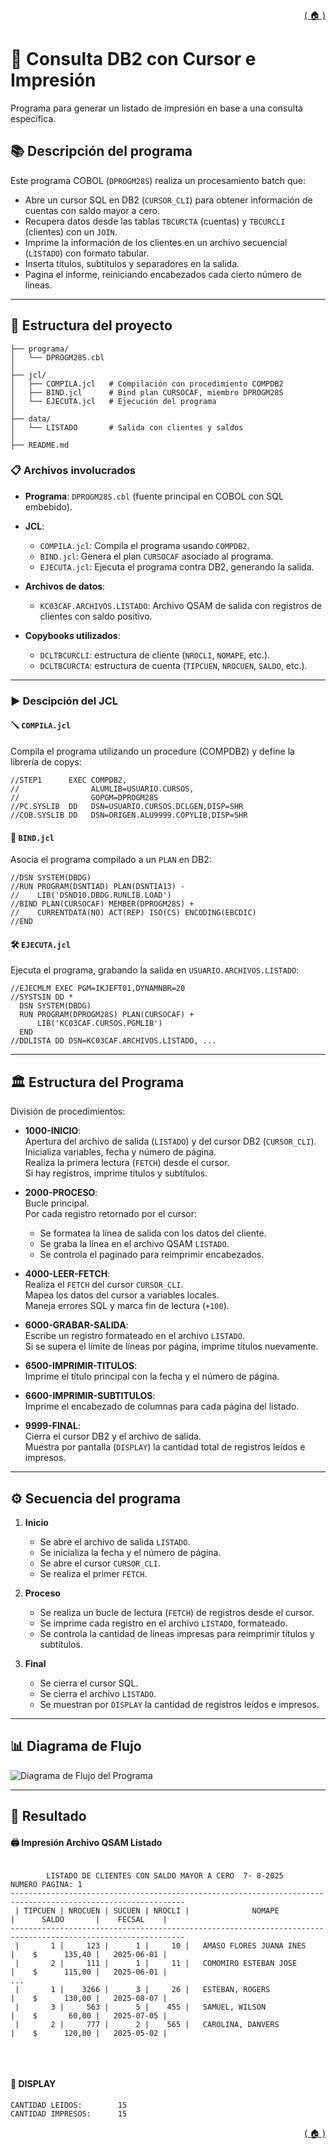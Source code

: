 <div style="text-align: right;">

[( 🏠 )](/)

</div>

# 🧾 Consulta DB2 con Cursor e Impresión
Programa para generar un listado de impresión en base a una consulta específica. 

## 📚 Descripción del programa

Este programa COBOL (`DPROGM28S`) realiza un procesamiento batch que:

- Abre un cursor SQL en DB2 (`CURSOR_CLI`) para obtener información de cuentas con saldo mayor a cero.
- Recupera datos desde las tablas `TBCURCTA` (cuentas) y `TBCURCLI` (clientes) con un `JOIN`.
- Imprime la información de los clientes en un archivo secuencial (`LISTADO`) con formato tabular.
- Inserta títulos, subtítulos y separadores en la salida.
- Pagina el informe, reiniciando encabezados cada cierto número de líneas.
---

## 🚀 Estructura del proyecto
```
├── programa/
│   └── DPROGM28S.cbl
│
├── jcl/
│   ├── COMPILA.jcl   # Compilación con procedimiento COMPDB2
│   ├── BIND.jcl      # Bind plan CURSOCAF, miembro DPROGM28S
│   └── EJECUTA.jcl   # Ejecución del programa
│
├── data/
│   └── LISTADO       # Salida con clientes y saldos
│
├── README.md
```

### 📋 Archivos involucrados

- **Programa**: `DPROGM28S.cbl` (fuente principal en COBOL con SQL embebido).
- **JCL**:
  - `COMPILA.jcl`: Compila el programa usando `COMPDB2`.
  - `BIND.jcl`: Genera el plan `CURSOCAF` asociado al programa.
  - `EJECUTA.jcl`: Ejecuta el programa contra DB2, generando la salida.
- **Archivos de datos**:
  - `KC03CAF.ARCHIVOS.LISTADO`: Archivo QSAM de salida con registros de clientes con saldo positivo.

- **Copybooks utilizados**:
  - `DCLTBCURCLI`: estructura de cliente (`NROCLI`, `NOMAPE`, etc.). 
  - `DCLTBCURCTA`: estructura de cuenta (`TIPCUEN`, `NROCUEN`, `SALDO`, etc.).


---

### ▶️ Descipción del JCL

#### 🪛 `COMPILA.jcl`

Compila el programa utilizando un procedure (COMPDB2) y define la librería de copys:

```jcl
//STEP1      EXEC COMPDB2,
//                ALUMLIB=USUARIO.CURSOS,
//                GOPGM=DPROGM28S
//PC.SYSLIB  DD   DSN=USUARIO.CURSOS.DCLGEN,DISP=SHR
//COB.SYSLIB DD   DSN=ORIGEN.ALU9999.COPYLIB,DISP=SHR
```

#### 🔗 `BIND.jcl`
Asocia el programa compilado a un `PLAN` en DB2:

```jcl
//DSN SYSTEM(DBDG)
//RUN PROGRAM(DSNTIAD) PLAN(DSNTIA13) -
//    LIB('DSND10.DBDG.RUNLIB.LOAD')
//BIND PLAN(CURSOCAF) MEMBER(DPROGM28S) +
//    CURRENTDATA(NO) ACT(REP) ISO(CS) ENCODING(EBCDIC)
//END
```

#### 🛠️ `EJECUTA.jcl`
Ejecuta el programa, grabando la salida en `USUARIO.ARCHIVOS.LISTADO`:

```jcl
//EJECMLM EXEC PGM=IKJEFT01,DYNAMNBR=20
//SYSTSIN DD *
  DSN SYSTEM(DBDG)
  RUN PROGRAM(DPROGM28S) PLAN(CURSOCAF) +
      LIB('KC03CAF.CURSOS.PGMLIB')
  END
//DDLISTA DD DSN=KC03CAF.ARCHIVOS.LISTADO, ...
```
---
## 🏛️ Estructura del Programa  
División de procedimientos:

- **1000-INICIO**:  
  Apertura del archivo de salida (`LISTADO`) y del cursor DB2 (`CURSOR_CLI`).  
  Inicializa variables, fecha y número de página.  
  Realiza la primera lectura (`FETCH`) desde el cursor.  
  Si hay registros, imprime títulos y subtítulos.

- **2000-PROCESO**:  
  Bucle principal.  
  Por cada registro retornado por el cursor:
  - Se formatea la línea de salida con los datos del cliente.
  - Se graba la línea en el archivo QSAM `LISTADO`.
  - Se controla el paginado para reimprimir encabezados.

- **4000-LEER-FETCH**:  
  Realiza el `FETCH` del cursor `CURSOR_CLI`.  
  Mapea los datos del cursor a variables locales.  
  Maneja errores SQL y marca fin de lectura (`+100`).

- **6000-GRABAR-SALIDA**:  
  Escribe un registro formateado en el archivo `LISTADO`.  
  Si se supera el límite de líneas por página, imprime títulos nuevamente.

- **6500-IMPRIMIR-TITULOS**:  
  Imprime el título principal con la fecha y el número de página.

- **6600-IMPRIMIR-SUBTITULOS**:  
  Imprime el encabezado de columnas para cada página del listado.

- **9999-FINAL**:  
  Cierra el cursor DB2 y el archivo de salida.  
  Muestra por pantalla (`DISPLAY`) la cantidad total de registros leídos e impresos.

---

## ⚙️ Secuencia del programa

1. **Inicio**
   - Se abre el archivo de salida `LISTADO`.
   - Se inicializa la fecha y el número de página.
   - Se abre el cursor `CURSOR_CLI`.
   - Se realiza el primer `FETCH`.

2. **Proceso**
   - Se realiza un bucle de lectura (`FETCH`) de registros desde el cursor.
   - Se imprime cada registro en el archivo `LISTADO`, formateado.
   - Se controla la cantidad de líneas impresas para reimprimir títulos y subtítulos.

3. **Final**
   - Se cierra el cursor SQL.
   - Se cierra el archivo `LISTADO`.
   - Se muestran por `DISPLAY` la cantidad de registros leídos e impresos.

---

## 📊 Diagrama de Flujo
<image src="./GRAFICO.png" alt="Diagrama de Flujo del Programa">

---
## 🎯 Resultado

#### 🖨️ Impresión Archivo QSAM Listado
```texto

        LISTADO DE CLIENTES CON SALDO MAYOR A CERO  7- 8-2025    NUMERO PAGINA: 1
-------------------------------------------------------------------------------------------------------------
 | TIPCUEN | NROCUEN | SUCUEN | NROCLI |              NOMAPE              |      SALDO       |    FECSAL    |
-------------------------------------------------------------------------------------------------------------
 |       1 |     123 |      1 |     10 |   AMASO FLORES JUANA INES        |    $      135,40 |   2025-06-01 |
 |       2 |     111 |      1 |     11 |   COMOMIRO ESTEBAN JOSE          |    $      115,00 |   2025-06-01 |
...
 |       1 |    3266 |      3 |     26 |   ESTEBAN, ROGERS                |    $      130,00 |   2025-08-07 |
 |       3 |     563 |      5 |    455 |   SAMUEL, WILSON                 |    $       60,00 |   2025-07-05 |
 |       2 |     777 |      2 |    565 |   CAROLINA, DANVERS              |    $      120,00 |   2025-05-02 |


```
</br>

#### 💬 DISPLAY 
```TEXT
CANTIDAD LEIDOS:        15   
CANTIDAD IMPRESOS:      15   
```

<div style="text-align: right;">

[( 🏠 )](/)

</div>


